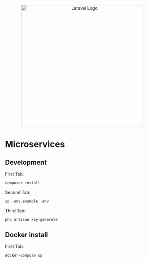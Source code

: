<p align="center"><img src="https://raw.githubusercontent.com/laravel/art/master/logo-lockup/5%20SVG/2%20CMYK/1%20Full%20Color/laravel-logolockup-cmyk-red.svg" width="400" alt="Laravel Logo"></p>

# Microservices

## Development

First Tab:

```sh
composer install
```

Second Tab:

```sh
cp .env.example .env
```

Third Tab:

```sh
php artisan key:generate
```

## Docker install

First Tab:

```sh
docker-compose up
```

